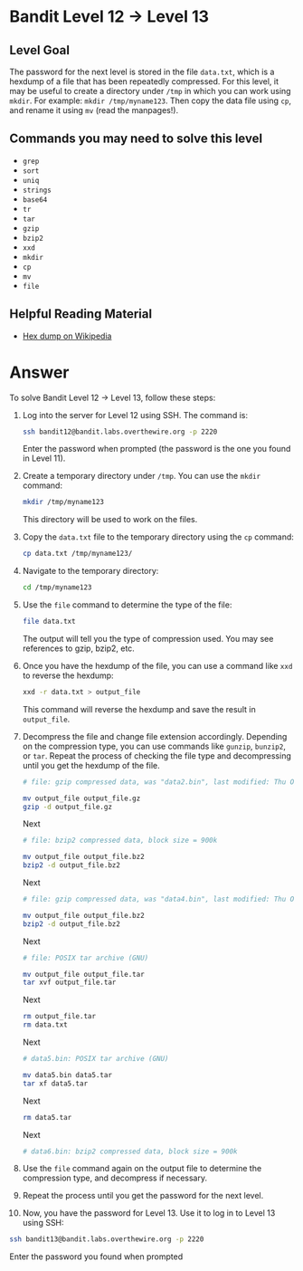# Bandit Level 12 → Level 13

## Level Goal

The password for the next level is stored in the file `data.txt`, which is a hexdump of a file that has been repeatedly compressed. For this level, it may be useful to create a directory under `/tmp` in which you can work using `mkdir`. For example: `mkdir /tmp/myname123`. Then copy the data file using `cp`, and rename it using `mv` (read the manpages!).

## Commands you may need to solve this level

- `grep`
- `sort`
- `uniq`
- `strings`
- `base64`
- `tr`
- `tar`
- `gzip`
- `bzip2`
- `xxd`
- `mkdir`
- `cp`
- `mv`
- `file`

## Helpful Reading Material

- [Hex dump on Wikipedia](https://en.wikipedia.org/wiki/Hex_dump)

# Answer

To solve Bandit Level 12 → Level 13, follow these steps:

1. Log into the server for Level 12 using SSH. The command is:

   ```bash
   ssh bandit12@bandit.labs.overthewire.org -p 2220
   ```

   Enter the password when prompted (the password is the one you found in Level 11).

2. Create a temporary directory under `/tmp`. You can use the `mkdir` command:

   ```bash
   mkdir /tmp/myname123
   ```

   This directory will be used to work on the files.

3. Copy the `data.txt` file to the temporary directory using the `cp` command:

   ```bash
   cp data.txt /tmp/myname123/
   ```

4. Navigate to the temporary directory:

   ```bash
   cd /tmp/myname123
   ```

5. Use the `file` command to determine the type of the file:

   ```bash
   file data.txt
   ```

   The output will tell you the type of compression used. You may see references to gzip, bzip2, etc.

6. Once you have the hexdump of the file, you can use a command like `xxd` to reverse the hexdump:

   ```bash
   xxd -r data.txt > output_file
   ```

   This command will reverse the hexdump and save the result in `output_file`.

7. Decompress the file and change file extension accordingly. Depending on the compression type, you can use commands like `gunzip`, `bunzip2`, or `tar`. Repeat the process of checking the file type and decompressing until you get the hexdump of the file.

   ```bash
   # file: gzip compressed data, was "data2.bin", last modified: Thu Oct  5 06:19:20 2023, max compression, from Unix, original size modulo 2^32 573

   mv output_file output_file.gz
   gzip -d output_file.gz
   ```

   Next

   ```bash
   # file: bzip2 compressed data, block size = 900k

   mv output_file output_file.bz2
   bzip2 -d output_file.bz2

   ```

   Next

   ```bash
   # file: gzip compressed data, was "data4.bin", last modified: Thu Oct  5 06:19:20 2023, max compression, from Unix, original size modulo 2^32 20480

   mv output_file output_file.bz2
   bzip2 -d output_file.bz2

   ```

   Next

   ```bash
   # file: POSIX tar archive (GNU)

   mv output_file output_file.tar
   tar xvf output_file.tar

   ```

   Next

   ```bash
   rm output_file.tar
   rm data.txt

   ```

   Next

   ```bash
   # data5.bin: POSIX tar archive (GNU)

   mv data5.bin data5.tar
   tar xf data5.tar
   ```

   Next

   ```bash
   rm data5.tar
   ```

   Next

   ```bash
   # data6.bin: bzip2 compressed data, block size = 900k
   ```

8. Use the `file` command again on the output file to determine the compression type, and decompress if necessary.

9. Repeat the process until you get the password for the next level.

10. Now, you have the password for Level 13. Use it to log in to Level 13 using SSH:

```bash
ssh bandit13@bandit.labs.overthewire.org -p 2220
```

Enter the password you found when prompted
